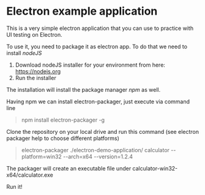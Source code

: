 Electron example application
====================

This is a very simple electron application that you can use to practice with UI testing on Electron.

To use it, you need to package it as electron app.
To do that we need to install *nodeJS*

 1. Download nodeJS installer for your environment from here: https://nodejs.org
 2. Run the installer

The installation will install the package manager *npm* as well.

Having npm we can install electron-packager, just execute via command line

>npm install electron-packager -g

Clone the repository on your local drive and run this command (see electron packager help to choose different platforms)

> electron-packager ./electron-demo-application/ calculator --platform=win32 --arch=x64 --version=1.2.4

The packager will create an executable file under calculator-win32-x64/calculator.exe

Run it!


